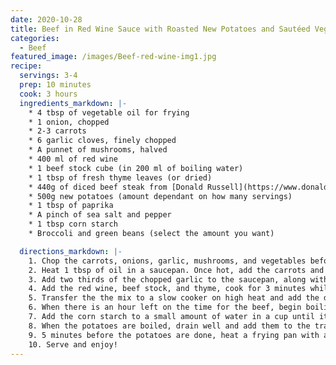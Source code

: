```yaml
---
date: 2020-10-28
title: Beef in Red Wine Sauce with Roasted New Potatoes and Sautéed Vegetables
categories:
  - Beef
featured_image: /images/Beef-red-wine-img1.jpg
recipe:
  servings: 3-4
  prep: 10 minutes
  cook: 3 hours
  ingredients_markdown: |-
    * 4 tbsp of vegetable oil for frying
    * 1 onion, chopped
    * 2-3 carrots
    * 6 garlic cloves, finely chopped
    * A punnet of mushrooms, halved
    * 400 ml of red wine 
    * 1 beef stock cube (in 200 ml of boiling water)
    * 1 tbsp of fresh thyme leaves (or dried)
    * 440g of diced beef steak from [Donald Russell](https://www.donaldrussell.com/diced-beef-steak.html)
    * 500g new potatoes (amount dependant on how many servings)
    * 1 tbsp of paprika
    * A pinch of sea salt and pepper
    * 1 tbsp corn starch
    * Broccoli and green beans (select the amount you want)

  directions_markdown: |-
    1. Chop the carrots, onions, garlic, mushrooms, and vegetables before cooking.
    2. Heat 1 tbsp of oil in a saucepan. Once hot, add the carrots and onions. Stir continuously on a medium heat for 4 minutes.
    3. Add two thirds of the chopped garlic to the saucepan, along with the chopped mushrooms and stir for another minute.
    4. Add the red wine, beef stock, and thyme, cook for 3 minutes whilst maintaining a medium heat.
    5. Transfer the the mix to a slow cooker on high heat and add the diced beef. This will need to cook for 3 hours.
    6. When there is an hour left on the time for the beef, begin boiling the new potatoes in cold water on a high heat for approximately 15 minutes. While the potatoes are cooking heat the oven to 200 degrees and add 3 tbsp of oil to a baking tray and allow it to heat on its own in the oven.
    7. Add the corn starch to a small amount of water in a cup until it turns to a paste. Add this mixture to the slow cooker and stir in. This will thicken the sauce slightly.
    8. When the potatoes are boiled, drain well and add them to the tray of hot oil (being careful not to splash yourself!). Season with salt, pepper, and paprika. Give them a good shake and put them back in the oven for 30 minutes.
    9. 5 minutes before the potatoes are done, heat a frying pan with a tiny amount of vegetable oil. Once hot, add the broccoli and green beans with the remaining garlic. Sautée for approximately 5 minutes or to taste. 
    10. Serve and enjoy!
---
```



